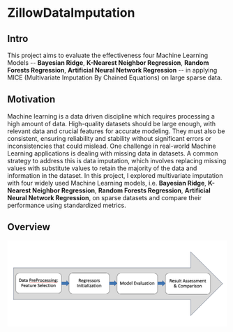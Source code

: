 # ZillowDataImputation

## Intro

This project aims to evaluate the effectiveness four Machine Learning Models -- **Bayesian Ridge**, **K-Nearest Neighbor Regression**, **Random Forests Regression**, **Artificial Neural Network Regression** -- in applying MICE (Multivariate Imputation By Chained Equations) on large sparse data.


## Motivation

Machine learning is a data driven discipline which requires processing a high amount of data. High-quality datasets should be large enough, with relevant data and crucial features for accurate modeling. They must also be consistent, ensuring reliability and stability without significant errors or inconsistencies that could mislead. One challenge in real-world Machine Learning applications is dealing with missing data in datasets. A common strategy to address this is data imputation, which involves replacing missing values with substitute values to retain the majority of the data and information in the dataset. In this project, I explored multivariate imputation with four widely used Machine Learning models, i.e. **Bayesian Ridge**, **K-Nearest Neighbor Regression**, **Random Forests Regression**, **Artificial Neural Network Regression**, on sparse datasets and compare their performance using standardized metrics.

## Overview

![Image Alt text](/Image/Overview.png)
